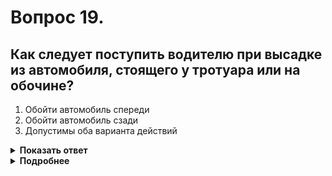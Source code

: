 # Вопрос 19.

## Как следует поступить водителю при высадке из автомобиля, стоящего у тротуара или на обочине?

1. Обойти автомобиль спереди
2. Обойти автомобиль сзади
3. Допустимы оба варианта действий

<details>
<summary><b>Показать ответ</b></summary>
Правильный ответ: 2
</details>
<details>
<summary><b>Подробнее</b></summary>
Правила не регламентируют действия водителя при высадке его из автомобиля. Но учитывая условия обеспечения безопасности дорожного движения в подобных ситуациях в большинстве случаев следует обойти автомобиль сзади, чтобы иметь возможность видеть ТС, движущиеся в попутном направлении. 
Главное условие безопасности при выходе из автомобиля в подобных ситуациях - действия водителя и других лиц не должны быть неожиданностью для других водителей.
</details>